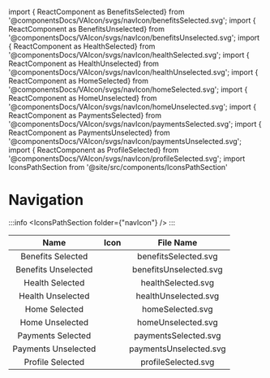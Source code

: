 import { ReactComponent as BenefitsSelected} from '@componentsDocs/VAIcon/svgs/navIcon/benefitsSelected.svg';
import { ReactComponent as BenefitsUnselected} from '@componentsDocs/VAIcon/svgs/navIcon/benefitsUnselected.svg';
import { ReactComponent as HealthSelected} from '@componentsDocs/VAIcon/svgs/navIcon/healthSelected.svg';
import { ReactComponent as HealthUnselected} from '@componentsDocs/VAIcon/svgs/navIcon/healthUnselected.svg';
import { ReactComponent as HomeSelected} from '@componentsDocs/VAIcon/svgs/navIcon/homeSelected.svg';
import { ReactComponent as HomeUnselected} from '@componentsDocs/VAIcon/svgs/navIcon/homeUnselected.svg';
import { ReactComponent as PaymentsSelected} from '@componentsDocs/VAIcon/svgs/navIcon/paymentsSelected.svg';
import { ReactComponent as PaymentsUnselected} from '@componentsDocs/VAIcon/svgs/navIcon/paymentsUnselected.svg';
import { ReactComponent as ProfileSelected} from '@componentsDocs/VAIcon/svgs/navIcon/profileSelected.svg';
import IconsPathSection from '@site/src/components/IconsPathSection'

# Navigation

:::info
<IconsPathSection folder={"navIcon"} />
:::

Name | Icon | File Name 
:---: | :---: | :---: 
Benefits Selected | <BenefitsSelected  className="icons"/> | benefitsSelected.svg 
Benefits Unselected | <BenefitsUnselected  className="icons"/> | benefitsUnselected.svg 
Health Selected | <HealthSelected className="icons"/> | healthSelected.svg 
Health Unselected | <HealthUnselected  className="icons"/> | healthUnselected.svg 
Home Selected | <HomeSelected  className="icons"/> | homeSelected.svg 
Home Unselected | <HomeUnselected  className="icons"/> | homeUnselected.svg 
Payments Selected | <PaymentsSelected  className="icons"/> | paymentsSelected.svg 
Payments Unselected | <PaymentsUnselected  className="icons"/> | paymentsUnselected.svg 
Profile Selected | <ProfileSelected  className="icons"/> | profileSelected.svg 
